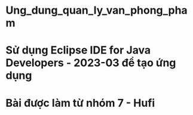# Ung_dung_quan_ly_van_phong_pham
# Sử dụng Eclipse IDE for Java Developers - 2023-03 để tạo ứng dụng
# Bài được làm từ nhóm 7 - Hufi
